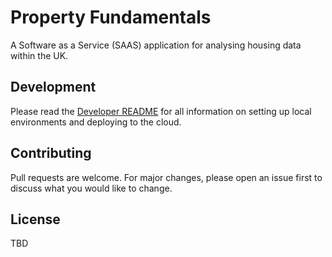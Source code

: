 # Property Fundamentals

A Software as a Service (SAAS) application for analysing housing data within the UK. 

## Development

Please read the [Developer README](DEVELOPER.md) for all information on setting up local environments and deploying to the cloud.

## Contributing

Pull requests are welcome. For major changes, please open an issue first to discuss what you would like to change.

## License

TBD
